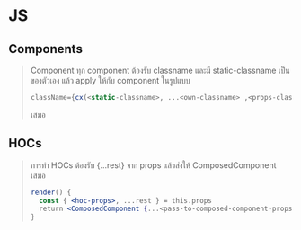 # JS

## Components
> Component ทุก component ต้องรับ classname และมี static-classname เป็นของตัวเอง แล้ว apply ให้กับ component ในรูปแบบ
> ```js
> className={cx(<static-classname>, ...<own-classname> ,<props-className>)}
> ```
> เสมอ

## HOCs
> การทำ HOCs ต้องรับ {...rest} จาก props แล้วส่งให้ ComposedComponent เสมอ
> ```jsx
> render() {
>   const { <hoc-props>, ...rest } = this.props
>   return <ComposedComponent {...<pass-to-composed-component-props>} {...rest} />
> }
> ```
